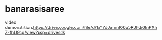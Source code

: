# banarasisaree

video demonstrtion:https://drive.google.com/file/d/1sY7dJamnIO6u5RJFdr6InPXhZ-fhU9cg/view?usp=drivesdk
